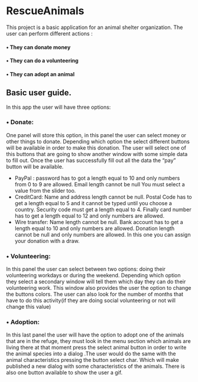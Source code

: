 # RescueAnimals
This project is a basic application for an animal shelter organization. The user can perform different actions : 
#### •	They can donate money 
#### •	They can do a volunteering
#### •	They can adopt an animal 

##	Basic user guide.
In this app the user will have three options:
 ### •	Donate:
One panel will store this option, in this panel the user can select money or other things to donate. Depending which option the select different buttons will be available in order to make this donation. The user will select one of this buttons that are going to show another window with some simple data to fill out. Once the user has successfully fill out all the data the “pay” button will be available.
* PayPal : password has to got a length equal to 10 and only numbers from 0 to 9 are allowed. Email length cannot be null You must select a value from the slider too.
* CreditCard: Name and address length cannot be null. Postal Code has to get a length equal to 5 and it cannot be typed until you choose a country. Security code must get a length equal to 4. Finally card number has to get a length equal to 12 and only numbers are allowed.
* Wire transfer: Name length cannot be null. Bank account has to get a length equal to 10 and only numbers are allowed. Donation length cannot be null and only numbers are allowed. In this one you can assign your donation with a draw.

### •	Volunteering:
In this panel the user can select between two options: doing their volunteering workdays or during the weekend. Depending which option they select a secondary window will tell them which day they can do their volunteering work.
This window also provides the user the option to change the buttons colors.
The user can also look for the number of months that have to do this activity(if they are doing  social volunteering or not will change this value)
 ### •	Adoption:
In this last panel the user will have the option to adopt one of the animals that are in the refuge, they must look in the menu section which animals are living there at that moment press the select animal button in order to write the animal species into a dialog .The user would do the same with the animal characteristics pressing the button select char. Which will make published a new dialog with some characteristics of the animals.
There is also one button available to show the user a gif.

